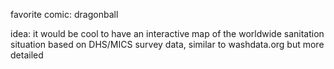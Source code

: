 favorite comic: dragonball

idea: it would be cool to have an interactive map of the worldwide sanitation situation based on DHS/MICS survey data, similar to washdata.org but more detailed